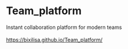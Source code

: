 # Team_platform
 Instant collaboration platform for modern teams <br><br>
 https://bixilisa.github.io/Team_platform/
